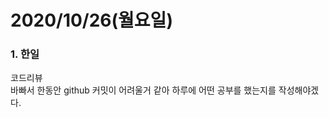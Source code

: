 2020/10/26(월요일)
=============================

### 1. 한일   
코드리뷰                                
바빠서 한동안 github 커밋이 어려울거 같아 하루에 어떤 공부를 했는지를 작성해야겠다.                               
          